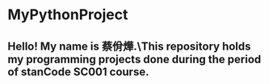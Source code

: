 # MyPythonProject
## Hello! My name is 蔡佾燁.\This repository holds my programming projects done during the period of stanCode SC001 course.
